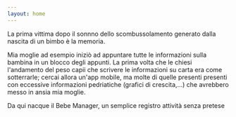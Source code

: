 ```yaml
---
layout: home
---
```



La prima vittima dopo il sonnno dello scombussolamento generato dalla nascita di un bimbo &egrave; la memoria. 

Mia moglie ad esempio inizi&ograve; ad appuntare tutte le informazioni sulla bambina in un blocco degli appunti. La prima volta che le chiesi l'andamento del peso capii che scrivere le informazioni su carta era come sotterrarle; cercai allora un'app mobile, ma molte di quelle presenti presenti con eccessive informazioni pedriatiche (grafici di crescita,...) che avrebbero messo in ansia mia moglie.

Da qui nacque il Bebe Manager, un semplice registro attivit&agrave; senza pretese
 
